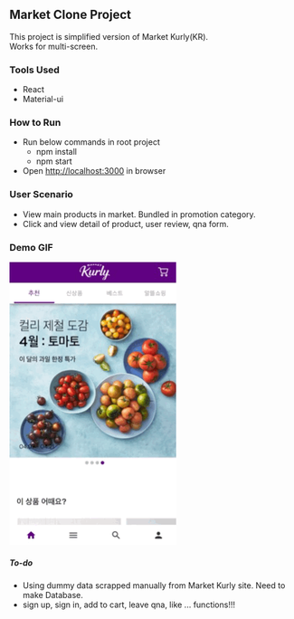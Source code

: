 
## Market Clone Project

This project is simplified version of Market Kurly(KR). <br />
Works for multi-screen.<br />

### Tools Used
- React
- Material-ui

### How to Run
- Run below commands in root project
  - npm install
  - npm start
- Open [http://localhost:3000](http://localhost:3000) in browser

### User Scenario
- View main products in market. Bundled in promotion category.
- Click and view detail of product, user review, qna form.

### Demo GIF

![](https://github.com/choisee/marketkurly-clone-react/blob/master/clone-market-demo.gif?raw=true)

##### To-do
- Using dummy data scrapped manually from Market Kurly site. Need to make Database.
- sign up, sign in, add to cart, leave qna, like ... functions!!!